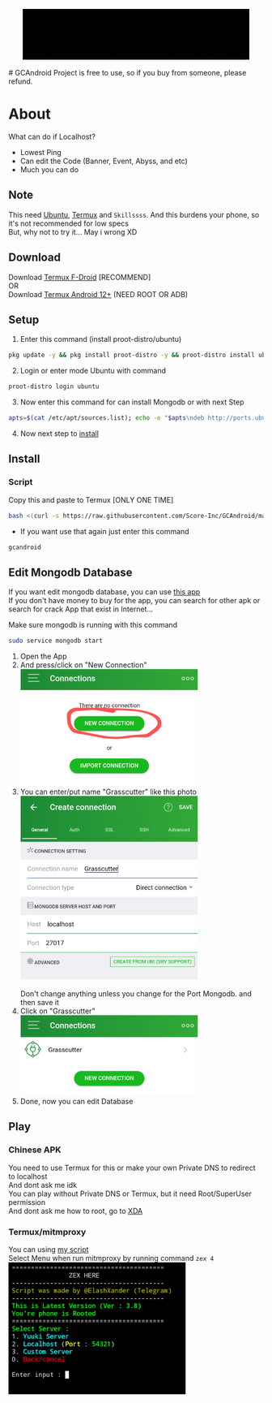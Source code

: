 <p align="center">
    <img src="gif/20221026_150902.gif" alt="gif animated" width="450" height="100">
</p>
# GCAndroid
Project is free to use, so if you buy from someone, please refund.

# About
What can do if Localhost?
* Lowest Ping
* Can edit the Code (Banner, Event, Abyss, and etc)
* Much you can do
## Note
This need [Ubuntu](https://ubuntu.com), [Termux](https://termux.dev/en/) and `Skillssss`. And this burdens your phone, so it's not recommended for low specs\
But, why not to try it... May i wrong XD

## Download
Download [Termux F-Droid](https://f-droid.org/repo/com.termux_118.apk) [RECOMMEND]\
OR\
Download [Termux Android 12+](https://github.com/HardcodedCat/termux-monet) (NEED ROOT OR ADB)

## Setup
1. Enter this command (install proot-distro/ubuntu)
```bash
pkg update -y && pkg install proot-distro -y && proot-distro install ubuntu
```
2. Login or enter mode Ubuntu with command
```bash
proot-distro login ubuntu
```
3. Now enter this command for can install Mongodb or with next Step
```bash
apts=$(cat /etc/apt/sources.list); echo -e "$apts\ndeb http://ports.ubuntu.com/ubuntu-ports/ focal main restricted\ndeb http://ports.ubuntu.com/ubuntu-ports/ focal-updates main restricted\ndeb http://ports.ubuntu.com/ubuntu-ports/ focal universe" > /etc/apt/sources.list && apt update && apt install sudo
```
4. Now next step to [install](https://github.com/ElaXan/GCAndroid#install)



## Install
### Script
Copy this and paste to Termux
[ONLY ONE TIME]
```bash
bash <(curl -s https://raw.githubusercontent.com/Score-Inc/GCAndroid/main/install.sh)
```
* If you want use that again just enter this command
```bash
gcandroid
```

## Edit Mongodb Database
If you want edit mongodb database, you can use [this app](https://play.google.com/store/apps/details?id=com.mongolime.app)\
If you don't have money to buy for the app, you can search for other apk or search for crack App that exist in Internet...

Make sure mongodb is running with this command
```bash
sudo service mongodb start
```
1. Open the App
2. And press/click on "New Connection"\
<img src="img/databaseEdit1.png" width="350"/><br />
3. You can enter/put name "Grasscutter" like this photo\
<img src="img/databaseEdit2.png" width="350"/><br />\
Don't change anything unless you change for the Port Mongodb. and then save it
4. Click on "Grasscutter"\
<img src="img/databaseEdit3.png" width="350"/><br />
5. Done, now you can edit Database


## Play
### Chinese APK
You need to use Termux for this or make your own Private DNS to redirect to localhost\
And dont ask me idk\
You can play without Private DNS or Termux, but it need Root/SuperUser permission\
And dont ask me how to root, go to [XDA](https://www.xda-developers.com/)


### Termux/mitmproxy
You can using [my script](https://github.com/Score-Inc/AnimeGamePatch)\
Select Menu when run mitmproxy by running command `zex 4`\
<img src="img/termux.png" width="350"/><br />
